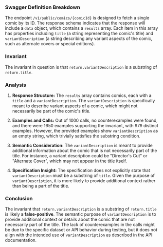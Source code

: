 ### Swagger Definition Breakdown
The endpoint `/v1/public/comics/{comicId}` is designed to fetch a single comic by its ID. The response schema indicates that the response will include a `data` object, which contains a `results` array. Each item in this array has properties including `title` (a string representing the comic's title) and `variantDescription` (a string describing any variant aspects of the comic, such as alternate covers or special editions).

### Invariant
The invariant in question is that `return.variantDescription` is a substring of `return.title`.

### Analysis
1. **Response Structure:** The `results` array contains comics, each with a `title` and a `variantDescription`. The `variantDescription` is specifically meant to describe variant aspects of a comic, which might not necessarily be part of the comic's title.

2. **Examples and Calls:** Out of 1000 calls, no counterexamples were found, and there were 1650 examples supporting the invariant, with 979 distinct examples. However, the provided examples show `variantDescription` as an empty string, which trivially satisfies the substring condition.

3. **Semantic Consideration:** The `variantDescription` is meant to provide additional information about the comic that is not necessarily part of the title. For instance, a variant description could be "Director's Cut" or "Alternate Cover", which may not appear in the title itself.

4. **Specification Insight:** The specification does not explicitly state that `variantDescription` must be a substring of `title`. Given the purpose of `variantDescription`, it is more likely to provide additional context rather than being a part of the title.

### Conclusion
The invariant that `return.variantDescription` is a substring of `return.title` is likely a **false-positive**. The semantic purpose of `variantDescription` is to provide additional context or details about the comic that are not necessarily part of the title. The lack of counterexamples in the calls might be due to the specific dataset or API behavior during testing, but it does not align with the intended use of `variantDescription` as described in the API documentation.
